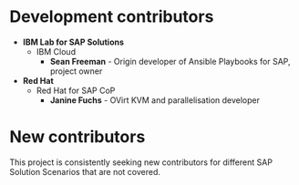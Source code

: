 # Development contributors

- **IBM Lab for SAP Solutions**
  - IBM Cloud
    - **Sean Freeman** - Origin developer of Ansible Playbooks for SAP, project owner
- **Red Hat**
    - Red Hat for SAP CoP
        - **Janine Fuchs** - OVirt KVM and parallelisation developer

# New contributors

This project is consistently seeking new contributors for different SAP Solution Scenarios that are not covered.
